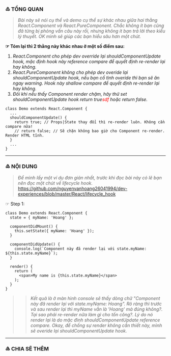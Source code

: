 ### ♳ TỔNG QUAN
  > *Bài này sẽ nói cụ thể và demo cụ thể sự khác nhau giữa hai thằng React.Component và React.PureComponent.
  > Chắc không ít bạn cũng đã từng bị phỏng vấn câu này rồi, nhưng không ít bạn trả lời theo kiểu lý thuyết.
  > OK mình sẽ giúp các bạn hiểu sâu hơn một chút.*

**☞ Tóm lại thì 2 thằng này khác nhau ở một số điểm sau:**
1. *React.Component cho phép dev override lại shouldComponentUpdate hook, mặc định hook này reference compare để quyết định re-render lại hay không.*
2. *React.PureComponent không cho phép dev overide lại shouldComponentUpdate hook, nếu bạn cố tình overide thì bạn sẽ ăn ngay warning. Hook này shallow compare để quyết định re-render lại hay không.*
3. *Đôi khi nếu thấy Component render chậm, hãy thử set shouldComponentUpdate hook return true<span style="color:red">sdf</span> hoặc return false.*
```
class Demo extends React.Component {
  ...
  shouldComponentUpdate() {
    return true; // Props|State thay đổi thì re-render luôn. Không cần compare nữa!
    // return false; // Sẽ chặn không bao giờ cho Component re-render. Render HTML tĩnh.
  }
  ...
}
```
----
### ♴ NỘI DUNG
  > *Để mình lấy một ví dụ đơn giản nhất, trước khi đọc bài này có lẽ bạn nên đọc một chút về lifecycle hook.*
  > https://github.com/nguyenvanhoang26041994/dev-experiences/blob/master/React/lifecycle_hook

☞ Step 1:
```
class Demo extends React.Component {
  state = { myName: 'Hoang' };

  componentDidMount() {
    this.setState({ myName: 'Hoang' });
  }

  componentDidUpdate() {
    console.log(`Component này đã render lại với state.myName: ${this.state.myName}`);
  }

  render() {
    return (
      <span>My name is {this.state.myName}</span>
    );
  }
}
```
>> *Kết quả là ở màn hình console sẽ thấy dòng chữ "Component này đã render lại với state.myName: Hoang".
>> Rõ ràng thì trước và sau render lại thì myName vẫn là 'Hoang' mà đúng không?. Tại sao phải re-render nữa làm gì cho tốn công?. Lý do nó render lại là do mặc đinh shouldComponentUpdate reference compare.
>> Okay, để chống sự render không cần thiết này, mình sẽ overide lại shouldComponentUpdate hook.*

----
### ♵ CHIA SẼ THÊM
